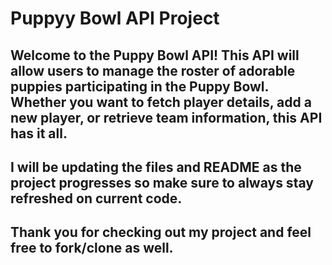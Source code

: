 # Puppyy Bowl API Project

##  Welcome to the Puppy Bowl API! This API will allow users to manage the roster of adorable puppies participating in the Puppy Bowl. Whether you want to fetch player details, add a new player, or retrieve team information, this API has it all. 

## I will be updating the files and README as the project progresses so make sure to always stay refreshed on current code.

## Thank you for checking out my project and feel free to fork/clone as well.  